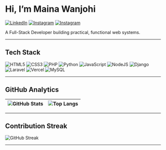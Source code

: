 # Hi, I’m **Maina Wanjohi**
[![LinkedIn](https://img.shields.io/badge/LinkedIn-0A66C2?style=for-the-badge&logo=linkedin)](https://www.linkedin.com/in/maina-wanjohi-733624303/)
[![Instagram](https://img.shields.io/badge/Instagram-E4405F?style=for-the-badge&logo=instagram&logoColor=white)](https://instagram.com/r4q.xw)
[![Instagram](https://img.shields.io/badge/Instagram-E4405F?style=for-the-badge&logo=instagram&logoColor=white)](https://instagram.com/r4q.xw)

A Full-Stack Developer building practical, functional web systems.

---



## **Tech Stack**

![HTML5](https://img.shields.io/badge/html5-%23E34F26.svg?style=for-the-badge&logo=html5&logoColor=white)
![CSS3](https://img.shields.io/badge/css3-%231572B6.svg?style=for-the-badge&logo=css3&logoColor=white)
![PHP](https://img.shields.io/badge/php-%23777BB4.svg?style=for-the-badge&logo=php&logoColor=white)
![Python](https://img.shields.io/badge/python-3670A0?style=for-the-badge&logo=python&logoColor=ffdd54)
![JavaScript](https://img.shields.io/badge/javascript-%23323330.svg?style=for-the-badge&logo=javascript&logoColor=%23F7DF1E)
![NodeJS](https://img.shields.io/badge/node.js-6DA55F?style=for-the-badge&logo=node.js&logoColor=white)
![Django](https://img.shields.io/badge/django-%23092E20.svg?style=for-the-badge&logo=django&logoColor=white)
![Laravel](https://img.shields.io/badge/laravel-%23FF2D20.svg?style=for-the-badge&logo=laravel&logoColor=white)
![Vercel](https://img.shields.io/badge/vercel-%23000000.svg?style=for-the-badge&logo=vercel&logoColor=white)
![MySQL](https://img.shields.io/badge/mysql-4479A1.svg?style=for-the-badge&logo=mysql&logoColor=white)

---

## **GitHub Analytics**

| ![GitHub Stats](https://github-readme-stats.vercel.app/api?username=Vickymain&show_icons=true&hide_border=true&theme=github_dark) | ![Top Langs](https://github-readme-stats.vercel.app/api/top-langs/?username=Vickymain&layout=compact&hide_border=true&theme=github_dark) |
| ------------------------------------------------------------------------------------------------------------------------------- | --------------------------------------------------------------------------------------------------------------------------------------- |

---

## **Contribution Streak**

![GitHub Streak](https://streak-stats.demolab.com/?user=Vickymain&theme=dark&hide_border=true)

---



